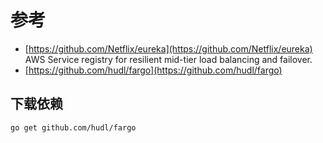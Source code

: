 # 参考

- [https://github.com/Netflix/eureka](https://github.com/Netflix/eureka) AWS Service registry for resilient mid-tier load balancing and failover.
- [https://github.com/hudl/fargo](https://github.com/hudl/fargo)

## 下载依赖

```
go get github.com/hudl/fargo
```
